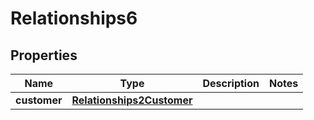 # Relationships6

## Properties
Name | Type | Description | Notes
------------ | ------------- | ------------- | -------------
**customer** | [**Relationships2Customer**](Relationships2Customer.md) |  | 
